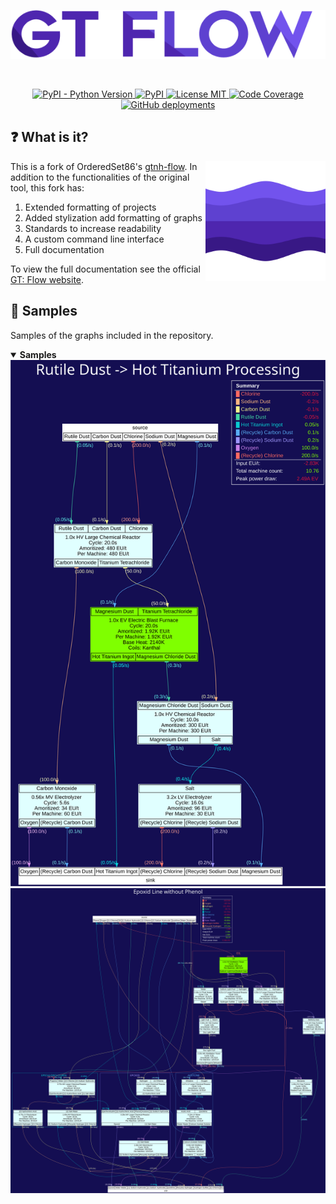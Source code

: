 <p></p>
<p align="center"><img src="https://raw.githubusercontent.com/velolib/gregtech-flow/master/assets/gt_flow.png"/></p>
<br>
<p align="center">
    <a href="https://pypi.org/project/gregtech-flow/">
        <img alt="PyPI - Python Version" src="https://img.shields.io/pypi/pyversions/gregtech.flow?style=for-the-badge">
    </a>
    <a href="https://pypi.org/project/gregtech-flow/" >
        <img alt="PyPI" src="https://img.shields.io/pypi/v/gregtech-flow?style=for-the-badge">
    </a>
    <a href="https://github.com/velolib/gregtech-flow/blob/master/LICENSE.txt" >
        <img src="https://img.shields.io/github/license/velolib/gregtech-flow?style=for-the-badge" alt="License MIT"/>
    </a>
    <a href="https://codecov.io/github/velolib/gregtech-flow" >
        <img src="https://img.shields.io/codecov/c/github/velolib/gregtech-flow?style=for-the-badge&token=Y59FTD1UC1" alt="Code Coverage"/>
    </a>
    <a href="https://velolib.github.io/gregtech-flow/">
        <img alt="GitHub deployments" src="https://img.shields.io/github/deployments/velolib/gregtech-flow/github-pages?label=deployment&style=for-the-badge">
    </a>
</p>
<p></p>

## ❓ What is it?
<img align="right" width="192" height="192" src="https://raw.githubusercontent.com/velolib/gregtech-flow/master/assets/logo_512x.png"/>

This is a fork of OrderedSet86's [gtnh-flow](https://github.com/OrderedSet86/gtnh-flow). In addition to the functionalities of the original tool, this fork has:
1. Extended formatting of projects
2. Added stylization add formatting of graphs
3. Standards to increase readability
4. A custom command line interface
5. Full documentation

To view the full documentation see the official [GT: Flow website](https://velolib.github.io/gregtech-flow/).

## 📖 Samples
Samples of the graphs included in the repository.
<details open>
    <summary><strong>Samples</strong></summary>
    <img src="https://raw.githubusercontent.com/velolib/gregtech-flow/c5f8a9e02e2a1f2f84ab92f0ce28d2a6c3e620cc/samples/rutile-titanium.svg" alt="Rutile -> Titanium">
    <img src="https://raw.githubusercontent.com/velolib/gregtech-flow/c5f8a9e02e2a1f2f84ab92f0ce28d2a6c3e620cc/samples/epoxid.svg" alt="Epoxid">
</details>
